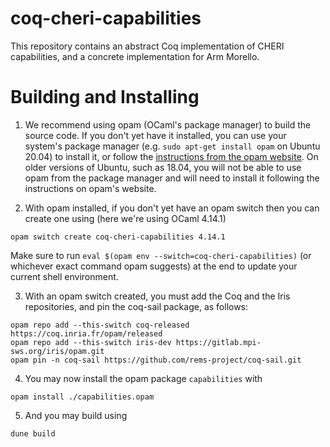 # coq-cheri-capabilities

This repository contains an abstract Coq implementation of CHERI capabilities, and a concrete implementation for Arm Morello.

# Building and Installing

1. We recommend using opam (OCaml's package manager) to build the source code. If you don't yet have it installed, you can use your system's package manager (e.g. `sudo apt-get install opam` on Ubuntu 20.04) to install it, or follow the [instructions from the opam website](https://opam.ocaml.org/doc/Install.html). On older versions of Ubuntu, such as 18.04, you will not be able
to use opam from the package manager and will need to install it
following the instructions on opam's website.

2. With opam installed, if you don't yet have an opam switch then you can create one using (here we're using OCaml 4.14.1)
```
opam switch create coq-cheri-capabilities 4.14.1
```
Make sure to run `eval $(opam env --switch=coq-cheri-capabilities)` (or whichever exact command opam suggests) at the end to update your current shell environment.

3. With an opam switch created, you must add the Coq and the Iris repositories, and pin the coq-sail package, as follows: 
```
opam repo add --this-switch coq-released https://coq.inria.fr/opam/released
opam repo add --this-switch iris-dev https://gitlab.mpi-sws.org/iris/opam.git
opam pin -n coq-sail https://github.com/rems-project/coq-sail.git
```

4. You may now install the opam package `capabilities` with
```
opam install ./capabilities.opam
```

5. And you may build using
```
dune build
```

